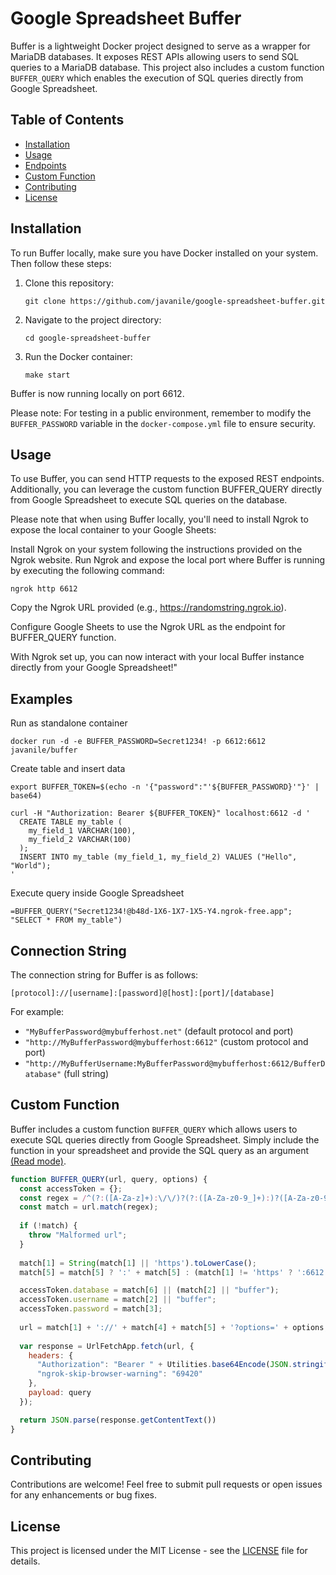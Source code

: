 # Google Spreadsheet Buffer

Buffer is a lightweight Docker project designed to serve as a wrapper for MariaDB databases. 
It exposes REST APIs allowing users to send SQL queries to a MariaDB database. 
This project also includes a custom function `BUFFER_QUERY` which enables the execution of SQL queries directly from Google Spreadsheet.

## Table of Contents

- [Installation](#installation)
- [Usage](#usage)
- [Endpoints](#endpoints)
- [Custom Function](#custom-function)
- [Contributing](#contributing)
- [License](#license)

## Installation

To run Buffer locally, make sure you have Docker installed on your system. Then follow these steps:

1. Clone this repository:

    ```
    git clone https://github.com/javanile/google-spreadsheet-buffer.git
    ```

2. Navigate to the project directory:

    ```
    cd google-spreadsheet-buffer
    ```

3. Run the Docker container:

    ```
    make start
    ```

Buffer is now running locally on port 6612.

Please note: For testing in a public environment, remember to modify the `BUFFER_PASSWORD` variable in the `docker-compose.yml` file to ensure security.

## Usage

To use Buffer, you can send HTTP requests to the exposed REST endpoints. Additionally, you can leverage the custom function BUFFER_QUERY directly from Google Spreadsheet to execute SQL queries on the database.

Please note that when using Buffer locally, you'll need to install Ngrok to expose the local container to your Google Sheets:

Install Ngrok on your system following the instructions provided on the Ngrok website.
Run Ngrok and expose the local port where Buffer is running by executing the following command:
    
```
ngrok http 6612
```

Copy the Ngrok URL provided (e.g., https://randomstring.ngrok.io).

Configure Google Sheets to use the Ngrok URL as the endpoint for BUFFER_QUERY function.

With Ngrok set up, you can now interact with your local Buffer instance directly from your Google Spreadsheet!"

## Examples

Run as standalone container

```shell
docker run -d -e BUFFER_PASSWORD=Secret1234! -p 6612:6612 javanile/buffer
```

Create table and insert data

```shell
export BUFFER_TOKEN=$(echo -n '{"password":"'${BUFFER_PASSWORD}'"}' | base64)

curl -H "Authorization: Bearer ${BUFFER_TOKEN}" localhost:6612 -d '
  CREATE TABLE my_table (
    my_field_1 VARCHAR(100),
    my_field_2 VARCHAR(100)
  );  
  INSERT INTO my_table (my_field_1, my_field_2) VALUES ("Hello", "World");
'
```

Execute query inside Google Spreadsheet

```shell    
=BUFFER_QUERY("Secret1234!@b48d-1X6-1X7-1X5-Y4.ngrok-free.app"; "SELECT * FROM my_table")
```

## Connection String

The connection string for Buffer is as follows:

```
[protocol]://[username]:[password]@[host]:[port]/[database]
```

For example:

- `"MyBufferPassword@mybufferhost.net"` (default protocol and port)
- `"http://MyBufferPassword@mybufferhost:6612"` (custom protocol and port)
- `"http://MyBufferUsername:MyBufferPassword@mybufferhost:6612/BufferDatabase"` (full string)

## Custom Function

Buffer includes a custom function `BUFFER_QUERY` which allows users to execute SQL queries directly from Google Spreadsheet. 
Simply include the function in your spreadsheet and provide the SQL query as an argument [(Read mode)](https://developers.google.com/apps-script/guides/sheets/functions).

```javascript
function BUFFER_QUERY(url, query, options) {
  const accessToken = {};
  const regex = /^(?:([A-Za-z]+):\/\/)?(?:([A-Za-z0-9_]+):)?([A-Za-z0-9\-._~%!$&'()*+,;=]+)@([A-Za-z0-9.-]+)(?::([0-9]+))?(?:\/([A-Za-z0-9_]+))?$/;
  const match = url.match(regex);
  
  if (!match) {
    throw "Malformed url";
  }
  
  match[1] = String(match[1] || 'https').toLowerCase();
  match[5] = match[5] ? ':' + match[5] : (match[1] != 'https' ? ':6612' : '');

  accessToken.database = match[6] || (match[2] || "buffer");
  accessToken.username = match[2] || "buffer";
  accessToken.password = match[3];
  
  url = match[1] + '://' + match[4] + match[5] + '?options=' + options;    
  
  var response = UrlFetchApp.fetch(url, {
    headers: {
      "Authorization": "Bearer " + Utilities.base64Encode(JSON.stringify(accessToken)),
      "ngrok-skip-browser-warning": "69420"
    },
    payload: query
  });

  return JSON.parse(response.getContentText())
}
```

## Contributing

Contributions are welcome! Feel free to submit pull requests or open issues for any enhancements or bug fixes.

## License

This project is licensed under the MIT License - see the [LICENSE](LICENSE) file for details.
